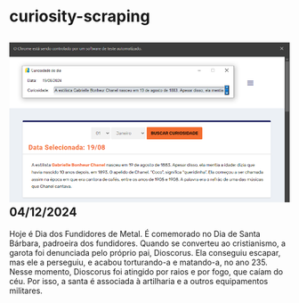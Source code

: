 # curiosity-scraping
![Budget](./execucao.png)
04/12/2024
-
Hoje é Dia dos Fundidores de Metal. É comemorado no Dia de Santa Bárbara, padroeira dos fundidores. Quando se converteu ao cristianismo, a garota foi denunciada pelo próprio pai, Dioscorus. Ela conseguiu escapar, mas ele a perseguiu, e acabou torturando-a e matando-a, no ano 235. Nesse momento, Dioscorus foi atingido por raios e por fogo, que caíam do céu. Por isso, a santa é associada à artilharia e a outros equipamentos militares.
